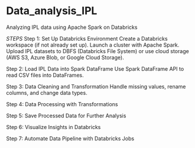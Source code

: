 # Data_analysis_IPL
 Analyzing IPL data using Apache Spark on Databricks

 *STEPS*
Step 1: Set Up Databricks Environment
        Create a Databricks workspace (if not already set up).
        Launch a cluster with Apache Spark.
        Upload IPL datasets to DBFS (Databricks File System) or use cloud storage (AWS S3, Azure Blob, or Google Cloud Storage).

Step 2: Load IPL Data into Spark DataFrame
        Use Spark DataFrame API to read CSV files into DataFrames.

Step 3: Data Cleaning and Transformation
        Handle missing values, rename columns, and change data types.

Step 4: Data Processing with Transformations

Step 5: Save Processed Data for Further Analysis

Step 6: Visualize Insights in Databricks

Step 7: Automate Data Pipeline with Databricks Jobs
